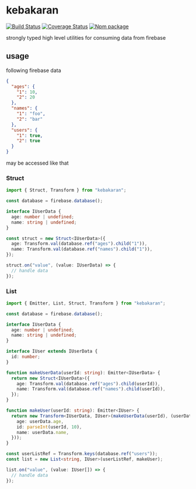 # kebakaran
[![Build Status](https://img.shields.io/travis/barbuza/kebakaran2.svg?style=flat-square)](https://travis-ci.org/barbuza/kebakaran2)
[![Coverage Status](https://img.shields.io/coveralls/barbuza/kebakaran2.svg?style=flat-square)](https://coveralls.io/github/barbuza/kebakaran2?branch=master)
[![Npm package](https://img.shields.io/npm/v/kebakaran.svg?style=flat-square)](https://www.npmjs.com/package/kebakaran)

strongly typed high level utilities for consuming data from firebase

## usage

following firebase data

```json
{
  "ages": {
    "1": 10,
    "2": 20
  },
  "names": {
    "1": "foo",
    "2": "bar"
  },
  "users": {
    "1": true,
    "2": true
  }
}
```

may be accessed like that

### Struct

```typescript
import { Struct, Transform } from "kebakaran";

const database = firebase.database();

interface IUserData {
  age: number | undefined;
  name: string | undefined;
}

const struct = new Struct<IUserData>({
  age: Transform.val(database.ref("ages").child("1")),
  name: Transform.val(database.ref("names").child("1")),
});

struct.on("value", (value: IUserData) => {
  // handle data
});
```

### List

```typescript
import { Emitter, List, Struct, Transform } from "kebakaran";

const database = firebase.database();

interface IUserData {
  age: number | undefined;
  name: string | undefined;
}

interface IUser extends IUserData {
  id: number;
}

function makeUserData(userId: string): Emitter<IUserData> {
  return new Struct<IUserData>({
    age: Transform.val(database.ref("ages").child(userId)),
    name: Transform.val(database.ref("names").child(userId)),
  });
}

function makeUser(userId: string): Emitter<IUser> {
  return new Transform<IUserData, IUser>(makeUserData(userId), (userData) => ({
    age: userData.age,
    id: parseInt(userId, 10),
    name: userData.name,
  }));
}

const userListRef = Transform.keys(database.ref("users"));
const list = new List<string, IUser>(userListRef, makeUser);

list.on("value", (value: IUser[]) => {
  // handle data
});
```
